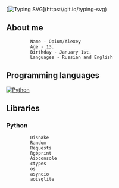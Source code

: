 [![Typing SVG](https://readme-typing-svg.herokuapp.com?color=%e292ee&lines=Hi!+My+name+is+Opium!)](https://git.io/typing-svg)

## About me
             Name - Opium/Alexey
             Age - 13.
             Birthday - January 1st.
             Languages - Russian and English


## Programming languages
  [![Python](https://img.shields.io/badge/python-3670A0?style=for-the-badge&logo=python&logoColor=ffdd54)](https://www.python.org/)

## Libraries
### Python
             Disnake
             Random
             Requests
             Rgbprint
             Aioconsole
             ctypes
             os
             asyncio
             aoisqlite

